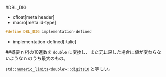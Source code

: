 #DBL_DIG
* cfloat[meta header]
* macro[meta id-type]

```cpp
#define DBL_DIG implementation-defined
```
* implementation-defined[italic]

##概要
n 桁の10進数を `double` に変換し、また元に戻した場合に値が変わらないような n のうち最大のもの。

`std::`[`numeric_limits`](/reference/limits/numeric_limits.md)`<double>::`[`digits10`](/reference/limits/numeric_limits/digits10.md) と等しい。

